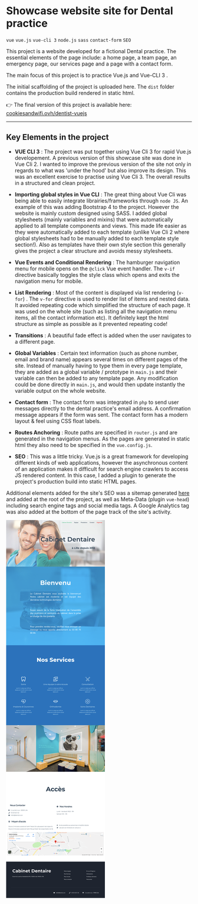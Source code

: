 # Showcase website site for Dental practice

`vue` `vue.js` `vue-cli 3` `node.js` `sass` `contact-form` `SEO`

This project is a website developed for a fictional Dental practice. The essential elements of the page include: a home page, a team page, an emergency page, our services page and a page with a contact form.

The main focus of this project is to practice Vue.js and Vue-CLI 3 .

The initial scaffolding of the project is uploaded here. The `dist` folder contains the production build rendered in static html.  


👉 The final version of this project is available here: [cookiesandwifi.ovh/dentist-vuejs](http://cookiesandwifi.ovh/dentist-vuejs/)


------


## Key Elements in the project

* **VUE CLI 3** : The project was put together using Vue Cli 3 for rapid Vue.js developement. A previous version of this showcase site was done in Vue Cli 2. I wanted to improve the previous version of the site not only in regards to what was 'under the hood' but also improve its design. This was an excellent exercise to practise using Vue Cli 3. The overall results in a structured and clean project.

* **Importing global styles in Vue CLI** : The great thing about Vue Cli was being able to easily integrate librairies/frameworks through `node JS`. An example of this was adding Bootstrap 4 to the project. However the website is mainly custom designed using SASS. I added global stylesheets (mainly variables and mixins) that were automatically applied to all template components and views. This made life easier as they were automatically added to each template (unlike Vue Cli 2 where global stylesheets had to be manually added to each template style section!). Also as templates have their own style section this generally gives the project a clear structure and avoids messy stylesheets.

* **Vue Events and Conditional Rendering** : The hamburger navigation menu for mobile opens on the `@click` Vue event handler. The `v-if` directive basically toggles the style class which opens and exits the navigation menu for mobile.

* **List Rendering** : Most of the content is displayed via list rendering (`v-for`) . The `v-for` directive is used to render list of items and nested data. It avoided repeating code which simplified the structure of each page. It was used on the whole site (such as listing all the navigation menu items, all the contact information etc). It definitely kept the html structure as simple as possible as it prevented repeating code!

* **Transitions** : A beautiful fade effect is added when the user navigates to a different page.

* **Global Variables** : Certain text information (such as phone number, email and brand name) appears several times on different pages of the site. Instead of manually having to type them in every page template, they are added as a global variable / prototype in `main.js` and their variable can then be added to any template page. Any modification could be done directly in `main.js`, and would then update instantly the variable output on the whole website.

* **Contact form** : The contact form was integrated in `php` to send user messages directly to the dental practice's email address. A confirmation message appears if the form was sent. The contact form has a modern layout & feel using CSS float labels.

* **Routes Anchoring** : Route paths are specified in `router.js` and are generated in the navigation menus. As the pages are generated in static html they also need to be specified in the `vue.config.js`.

* **SEO** : This was a little tricky. Vue.js is a great framework for developing different kinds of web applications, however the asynchronous content of an application makes it difficult for search engine crawlers to access JS rendered content. In this case, I added a plugin to generate the project's production build into static HTML pages.

Additional elements added for the site's SEO was a sitemap generated [here](https://www.xml-sitemaps.com/) and added at the root of the project, as well as Meta-Data (plugin `vue-head`) including search engine tags and social media tags. A Google Analytics tag was also added at the bottom of the page track of the site's activity.

![preview](https://github.com/clairedonut/cabinet-dentaire-vuejs/blob/master/screencapture-cookiesandwifi-ovh-dentist-vuejs-2019-05-01-12_02_31.png?raw=true)
